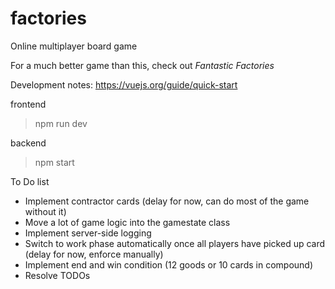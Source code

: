 # factories

Online multiplayer board game

For a much better game than this, check out _Fantastic Factories_

Development notes:
https://vuejs.org/guide/quick-start

frontend

> npm run dev

backend

> npm start

To Do list

- Implement contractor cards (delay for now, can do most of the game without it)
- Move a lot of game logic into the gamestate class
- Implement server-side logging
- Switch to work phase automatically once all players have picked up card (delay for now, enforce manually)
- Implement end and win condition (12 goods or 10 cards in compound)
- Resolve TODOs
